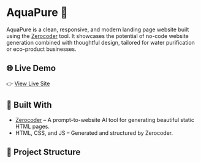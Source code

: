 # AquaPure 🌊

AquaPure is a clean, responsive, and modern landing page website built using the [Zerocoder](https://github.com/biswatma/zerocoder) tool. It showcases the potential of no-code website generation combined with thoughtful design, tailored for water purification or eco-product businesses.

## 🌐 Live Demo

👉 [View Live Site](https://biswatma.github.io/aquapure/)

## 🚀 Built With

- [Zerocoder](https://github.com/biswatma/zerocoder) – A prompt-to-website AI tool for generating beautiful static HTML pages.
- HTML, CSS, and JS – Generated and structured by Zerocoder.

## 📁 Project Structure

